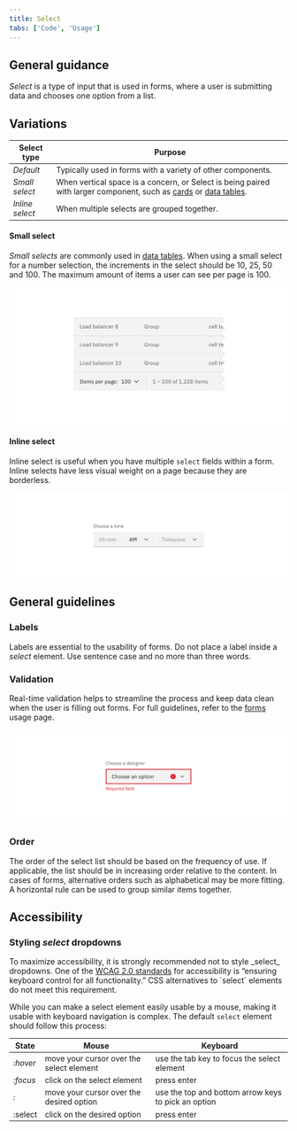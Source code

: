 ```yaml
---
title: Select
tabs: ['Code', 'Usage']
---
```




## General guidance
_Select_ is a type of input that is used in forms, where a user is submitting data and chooses one option from a list.


## Variations

| Select type   | Purpose                                                                                                                                                     |
| ------------- | ----------------------------------------------------------------------------------------------------------------------------------------------------------- |
| _Default_      | Typically used in forms with a variety of other components.                                                                                                 |
| _Small select_  | When vertical space is a concern, or Select is being paired with larger component, such as [cards](/add-ons/card) or [data tables](/components/data-table). |
| _Inline select_ | When multiple selects are grouped together.                                                                                                                 |

#### Small select

_Small selects_ are commonly used in [data tables](/components/data-table). When using a small select for a number selection, the increments in the select should be 10, 25, 50 and 100. The maximum amount of items a user can see per page is 100.

<ImageComponent cols="8" caption="Example of small select in data table">

![Example of a small select](images/select-usage-3.png)

</ImageComponent>

#### Inline select

Inline select is useful when you have multiple `select` fields within a form. Inline selects have less visual weight on a page because they are borderless.

<ImageComponent cols="8" caption="Example of Inline select">

![Example of a small select](images/select-usage-4.png)

</ImageComponent>

## General guidelines

### Labels

Labels are essential to the usability of forms. Do not place a label inside a _select_ element. Use sentence case and no more than three words.

### Validation

Real-time validation helps to streamline the process and keep data clean when the user is filling out forms. For full guidelines, refer to the [forms](/components/form) usage page.

<ImageComponent cols="8" caption="Validation on select">

![Example of a small select](images/select-usage-1.png)

</ImageComponent>

### Order

The order of the select list should be based on the frequency of use. If applicable, the list should be in increasing order relative to the content. In cases of forms, alternative orders such as alphabetical may be more fitting. A horizontal rule can be used to group similar items together.

## Accessibility

### Styling _select_ dropdowns

<p>To maximize accessibility, it is strongly recommended not to style _select_ dropdowns.
One of the <a href="https://www.w3.org/TR/WCAG20-TECHS/G202.html" target="_blank">WCAG 2.0 standards</a> for accessibility is “ensuring keyboard control for all functionality.” CSS alternatives to `select` elements do not meet this requirement.</p>

While you can make a select element easily usable by a mouse, making it usable with keyboard navigation is complex. The default `select` element should follow this process:

| State        | Mouse                                    | Keyboard                                            |
| ------- | ---------------------------------------- | --------------------------------------------------- |
| _:hover_  | move your cursor over the select element | use the tab key to focus the select element         |
| _:focus_  | click on the select element              | press enter                                         |
| _:_       | move your cursor over the desired option | use the top and bottom arrow keys to pick an option |
| :select | click on the desired option              | press enter                                         |
